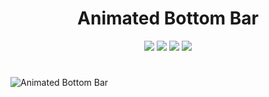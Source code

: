 
 
<p align="center">
  <h1 align="center">Animated Bottom Bar</h1>
  
<div align="center">

<a href="https://t.me/banrossyn" target="_blank"><img src="https://img.shields.io/badge/Telegram-%40banrossyn-28a8ea"></a>
<a href="https://wa.me/+919694260426/" target="_blank"><img src="https://img.shields.io/badge/whatsapp-%40+919694260426-28a8ea"></a>
<a href="https://www.linkedin.com/in/banrossyn/" target="_blank"><img src="https://img.shields.io/badge/LinkedIn-banrossyn-informational"></a>
<a href="mailto:banrossyn@gmail.com"><img src="https://img.shields.io/badge/Email-banrossyn%40gmail.com-blue"></a>

</div>


# 
![Animated Bottom Bar](https://user-images.githubusercontent.com/97843190/183580145-b88ce952-44e6-446b-84f3-730e1abac8d0.gif)

